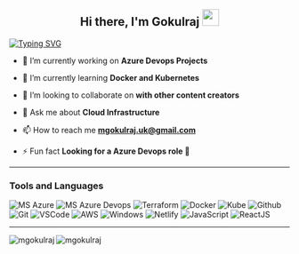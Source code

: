 <h2 align="center">Hi there, I'm Gokulraj <img src="https://raw.githubusercontent.com/MartinHeinz/MartinHeinz/master/wave.gif" width="30px"></h2>

[![Typing SVG](https://readme-typing-svg.herokuapp.com?font=Crimson+Text&pause=1000&color=4338F7&random=false&width=435&lines=I'm+an+Azure+Cloud+Engineer)](https://git.io/typing-svg)


- 🔭 I’m currently working on **Azure Devops Projects**

- 🌱 I’m currently learning **Docker and Kubernetes**

- 👯 I’m looking to collaborate on **with other content creators**

- 💬 Ask me about **Cloud Infrastructure**

- 📫 How to reach me **mgokulraj.uk@gmail.com**

- ⚡ Fun fact **Looking for a Azure Devops role 🤣**

---

<h3 align="left">Tools and Languages</h3>

![MS Azure](https://img.shields.io/badge/Microsoft_Azure-0089D6?style=for-the-badge&logo=microsoft-azure&logoColor=white)
![MS Azure Devops](https://img.shields.io/badge/Azure_DevOps-0078D7?style=for-the-badge&logo=azure-devops&logoColor=white)
![Terraform](https://img.shields.io/badge/Terraform-7B42BC?style=for-the-badge&logo=terraform&logoColor=white)
![Docker](https://img.shields.io/badge/Docker-2CA5E0?style=for-the-badge&logo=docker&logoColor=white)
![Kube](https://img.shields.io/badge/kubernetes-326ce5.svg?&style=for-the-badge&logo=kubernetes&logoColor=white)
![Github](https://img.shields.io/badge/GitHub-100000?style=for-the-badge&logo=github&logoColor=white)
![Git](https://img.shields.io/badge/-Git-F05032?style=for-the-badge&logo=git&logoColor=white)
![VSCode](https://img.shields.io/badge/-Visual%20Studio%20Code-0078d7?style=for-the-badge&logo=visualstudiocode&logoColor=white)
![AWS](https://img.shields.io/badge/Amazon_AWS-232F3E?style=for-the-badge&logo=amazon-aws&logoColor=white)
![Windows](https://img.shields.io/badge/Windows-0078D6?style=for-the-badge&logo=windows&logoColor=white)
![Netlify](https://img.shields.io/badge/Netlify-00C7B7?style=for-the-badge&logo=netlify&logoColor=white)
![JavaScript](https://img.shields.io/badge/JavaScript-F7DF1E?style=for-the-badge&logo=javascript&logoColor=black)
![ReactJS](https://img.shields.io/badge/React.js-35495E?style=for-the-badge&logo=react&logoColor=#61DAFB)
  
  ---

<p><img align="left" src="https://github-readme-stats.vercel.app/api/top-langs?username=mgokulraj&show_icons=true&locale=en&layout=compact" alt="mgokulraj" /></p>


<p><img align="center" src="https://github-readme-streak-stats.herokuapp.com/?user=mgokulraj&" alt="mgokulraj" /></p>
  
